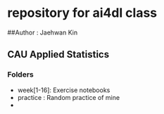# repository for ai4dl class

##Author : Jaehwan Kin

## CAU Applied Statistics

### Folders
 -  week[1-16]: Exercise notebooks
 - practice : Random practice of mine
 - 

